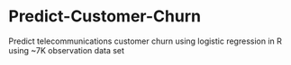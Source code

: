# Predict-Customer-Churn
Predict telecommunications customer churn using logistic regression in R using ~7K observation data set

